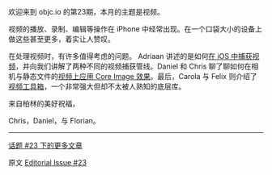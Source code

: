 欢迎来到 objc.io 的第23期，本月的主题是视频。

视频的播放、录制、编辑等操作在 iPhone 中经常出现。在一个口袋大小的设备上做这些甚至更多，着实让人赞叹。

在处理视频时，有许多值得考虑的问题。 Adriaan 讲述的是如何[在 iOS 中捕获视频][1]，并向我们讲解了两种不同的视频捕获管线。Daniel 和 Chris 聊了聊如何在相机与静态文件的[视频上应用 Core Image 效果][2]。最后，Carola 与 Felix 则介绍了[视频工具箱][3]，一个非常强大但却不太被人熟知的底层库。

来自柏林的美好祝福，

Chris，Daniel，与 Florian。

[1]:http://objccn.io/issue-23-1/
[2]:http://objccn.io/issue-23-2/
[3]:http://objccn.io/issue-23-3/

---

[话题 #23 下的更多文章](http://objccn.io/issue-23)

原文 [Editorial Issue #23](http://www.objc.io/issue-23/editorial.html)
